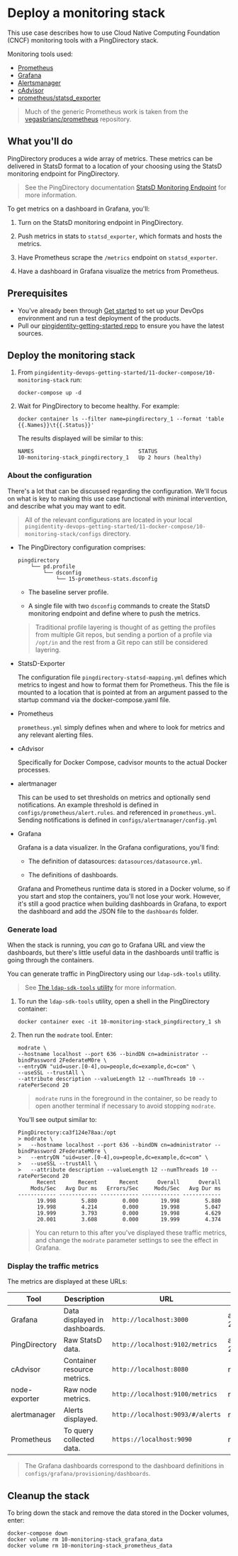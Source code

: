 # Deploy a monitoring stack

This use case describes how to use Cloud Native Computing Foundation (CNCF) monitoring tools with a PingDirectory stack.

Monitoring tools used:
- [Prometheus](https://prometheus.io/)
- [Grafana](https://grafana.com/)
- [Alertsmanager](https://github.com/prometheus/alertmanager)
- [cAdvisor](https://github.com/google/cadvisor)
- [prometheus/statsd_exporter](https://github.com/prometheus/statsd_exporter)

> Much of the generic Prometheus work is taken from the [vegasbrianc/prometheus](https://github.com/vegasbrianc/prometheus) repository.

## What you'll do

PingDirectory produces a wide array of metrics. These metrics can be delivered in StatsD format to a location of your choosing using the StatsD monitoring endpoint for PingDirectory.

> See the PingDirectory documentation [StatsD Monitoring Endpoint](https://docs.ping.directory/PingDirectory/8.0.0.0/config-guide/statsd-monitoring-endpoint.html#Properties) for more information. 

To get metrics on a dashboard in Grafana, you'll: 

1. Turn on the StatsD monitoring endpoint in PingDirectory.

2. Push metrics in stats to `statsd_exporter`, which formats and hosts the metrics.

3. Have Prometheus scrape the `/metrics` endpoint on `statsd_exporter`.

4. Have a dashboard in Grafana visualize the metrics from Prometheus. 

## Prerequisites

* You've already been through [Get started](getStarted.md) to set up your DevOps environment and run a test deployment of the products.
* Pull our [pingidentity-getting-started repo](https://github.com/pingidentity/pingidentity-devops-getting-started) to ensure you have the latest sources.
 
## Deploy the monitoring stack

1. From `pingidentity-devops-getting-started/11-docker-compose/10-monitoring-stack` run:
    ```
    docker-compose up -d
    ```

2. Wait for PingDirectory to become healthy. For example:

    ```shell
    docker container ls --filter name=pingdirectory_1 --format 'table {{.Names}}\t{{.Status}}'                                
    ```

   The results displayed will be similar to this:
   
    ```shell
    NAMES                                 STATUS
    10-monitoring-stack_pingdirectory_1   Up 2 hours (healthy)
    ```

### About the configuration

There's a lot that can be discussed regarding the configuration. We'll focus on what is key to making this use case functional with minimal intervention, and describe what you may want to edit. 
  
> All of the relevant configurations are located in your local `pingidentity-devops-getting-started/11-docker-compose/10-monitoring-stack/configs` directory.
  
* The PingDirectory configuration comprises:

   ```text
   pingdirectory
       └── pd.profile
           └── dsconfig
               └── 15-prometheus-stats.dsconfig
   ```

   * The baseline server profile. 
   
   * A single file with two `dsconfig` commands to create the StatsD monitoring endpoint and define where to push the metrics. 
      
    > Traditional profile layering is thought of as getting the profiles from multiple Git repos, but sending a portion of a profile via `/opt/in` and the rest from a Git repo can still be considered layering. 

* StatsD-Exporter

  The configuration file `pingdirectory-statsd-mapping.yml` defines which metrics to ingest and how to format them for Prometheus. This the file is mounted to a location that is pointed at from an argument passed to the startup command via the docker-compose.yaml file.

* Prometheus 

  `prometheus.yml` simply defines when and where to look for metrics and any relevant alerting files. 

* cAdvisor 

  Specifically for Docker Compose, cadvisor mounts to the actual Docker processes. 

* alertmanager 

  This can be used to set thresholds on metrics and optionally send notifications. An example threshold is defined in `configs/prometheus/alert.rules`. and referenced in `prometheus.yml`. Sending notifications is defined in `configs/alertmanager/config.yml`

* Grafana 

  Grafana is a data visualizer. In the Grafana configurations, you'll find: 
  
  - The definition of datasources: `datasources/datasource.yml`. 
  
  - The definitions of dashboards. 
    
  Grafana and Prometheus runtime data is stored in a Docker volume, so if you start and stop the containers, you'll not lose your work. However, it's still a good practice when building dashboards in Grafana, to export the dashboard and add the JSON file to the `dashboards` folder. 

### Generate load

When the stack is running, you *can* go to Grafana URL and view the dashboards, but there's little useful data in the dashboards until traffic is going through the containers. 

You can generate traffic in PingDirectory using our `ldap-sdk-tools` utility. 

> See [The `ldap-sdk-tools` utility](ldapsdkUtil.md) for more information.

1. To run the `ldap-sdk-tools` utility, open a shell in the PingDirectory container: 

   ```shell
   docker container exec -it 10-monitoring-stack_pingdirectory_1 sh
   ```

2. Then run the `modrate` tool. Enter:

   ```shell
   modrate \
   --hostname localhost --port 636 --bindDN cn=administrator --bindPassword 2FederateM0re \
   --entryDN "uid=user.[0-4],ou=people,dc=example,dc=com" \
   --useSSL --trustAll \
   --attribute description --valueLength 12 --numThreads 10 --ratePerSecond 20
   ```

   > `modrate` runs in the foreground in the container, so be ready to open another terminal if necessary to avoid stopping `modrate`.

   You'll see output similar to:

    ```shell
    PingDirectory:ca3f124e78aa:/opt
    > modrate \
    >   --hostname localhost --port 636 --bindDN cn=administrator --bindPassword 2FederateM0re \
    >   --entryDN "uid=user.[0-4],ou=people,dc=example,dc=com" \
    >   --useSSL --trustAll \
    >   --attribute description --valueLength 12 --numThreads 10 --ratePerSecond 20
          Recent       Recent       Recent      Overall      Overall
        Mods/Sec   Avg Dur ms   Errors/Sec     Mods/Sec   Avg Dur ms
    ------------ ------------ ------------ ------------ ------------
          19.998        5.880        0.000       19.998        5.880
          19.998        4.214        0.000       19.998        5.047
          19.999        3.793        0.000       19.998        4.629
          20.001        3.608        0.000       19.999        4.374
    ```

   > You can return to this after you've displayed these traffic metrics, and change the `modrate` parameter settings to see the effect in Grafana. 

### Display the traffic metrics

The metrics are displayed at these URLs:

| Tool | Description | URL | Credentials |
| --- | --- | --- | --- |
| Grafana | Data displayed in dashboards. | `http://localhost:3000` | admin / 2FederateM0re |
| PingDirectory | Raw StatsD data. | `http://localhost:9102/metrics` | administrator / 2FederateM0re |
| cAdvisor | Container resource metrics. | `http://localhost:8080` | n/a |
| node-exporter | Raw node metrics. | `http://localhost:9100/metrics` | n/a |
| alertmanager | Alerts displayed. | `http://localhost:9093/#/alerts` | n/a |
| Prometheus | To query collected data. | `https://localhost:9090` | n/a |

> The Grafana dashboards correspond to the dashboard definitions in `configs/grafana/provisioning/dashboards`.

## Cleanup the stack

To bring down the stack and remove the data stored in the Docker volumes, enter:

```shell
docker-compose down
docker volume rm 10-monitoring-stack_grafana_data
docker volume rm 10-monitoring-stack_prometheus_data
```
